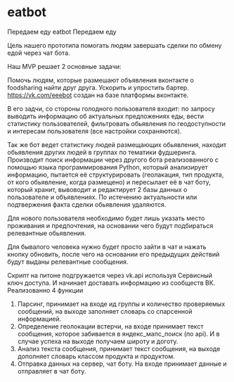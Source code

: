 # eatbot
Передаем еду
eatbot
Передаем еду

Цель нашего прототипа помогать людям завершать сделки по обмену едой через чат бота.

Наш MVP решает 2 основные задачи:

Помочь людям, которые размешают объявления вконтакте о foodsharing найти друг друга.
Ускорить и упростить бартер.
https://vk.com/eeebot создан на базе платформы вконтакте.

В его задчи, со стороны голодного пользователя входит: по запросу выводить информацию об актуальных предложениях еды, вести статистику пользователей, фильтровать обьявления по геодоступности и интересам пользователя (все настройки сохраняются).

Так же бот ведет статистику людей размещающих обьявления, находит обьявления других людей в группах по тематики фудшеринга. Производит поиск информации через другого бота реализованного с помощью языка программирования Python, который анализирует информацию, пытается её структурировать (геолакация, тип продукта, от кого обьявление, когда размещено) и пересылает её в чат боту, который хранит, вывоводит и редактирует 2 базы данных о пользователе и объявлениях. По истечению актуальности или подтвержения факта сделки обьявления удаляются.

Для нового пользователя необходимо будет лишь указать место проживания и предпочтения, на основании чего будут подбираться релевантные обьявления.

Для бывалого человека нужно будет просто зайти в чат и нажать кнопку обновить, после чего на основании его предыдущих действий будут выданы релевантные сообщения.

Скрипт на питоне подгружается через vk.api используя Сервисный ключ доступа. И начинает доставать информацию из сообществ ВК.
Реализованно 4 функции
1) Парсинг, принимает на входе ид группы и количество проверяемых сообщений, на выходе заполняет словарь со спарсенной информацией.
2) Определение геолокации встерчи, на входе принимает текст сообщения, которое забивается в яндекс_мапс_поиск (по api). И в случае успеха на выходе получаем широту и доготу.
3) Анализ текста сообщения, принимает текст сообщения, на выходе дополняет словарь классом продукта и продуктом. 
4) Отправка данных на сервер, чат боту. На входе принимает данные и отправляет в чат боту.
